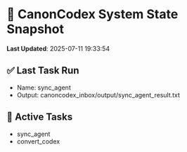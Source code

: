 # 🧠 CanonCodex System State Snapshot
**Last Updated**: 2025-07-11 19:33:54

## ✅ Last Task Run
- Name: sync_agent
- Output: canoncodex_inbox/output/sync_agent_result.txt

## 🔁 Active Tasks
- sync_agent
- convert_codex